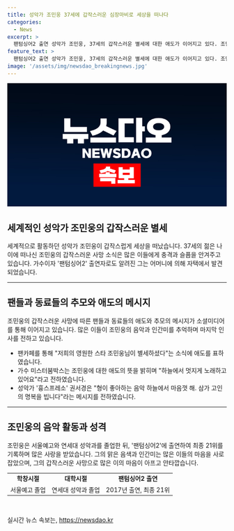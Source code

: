 ```yaml
---
title: 성악가 조민웅 37세에 갑작스러운 심장마비로 세상을 떠나다
categories:
  - News
excerpt: >
  팬텀싱어2 출연 성악가 조민웅, 37세의 갑작스러운 별세에 대한 애도가 이어지고 있다. 조민웅은 자택에서 혼자 쓰러져 숨진 채 발견되었으며, 화장은 뒤늦게 이뤄졌다. 주변 동료들은 그의 갑작스러운 죽음에 충격을 받으며 애도의 뜻을 전하고 있다. 고인은 서울예고와 연세대 성악과를 졸업하고, 2017년 팬텀싱어2에 출연한 바 있다. 인터넷 커뮤니티에서도 그의 죽음에 대한 안타까움과 추모의 메시지가 이어지고 있다.
feature_text: >
  팬텀싱어2 출연 성악가 조민웅, 37세의 갑작스러운 별세에 대한 애도가 이어지고 있다. 조민웅은 자택에서 혼자 쓰러져 숨진 채 발견되었으며, 화장은 뒤늦게 이뤄졌다. 주변 동료들은 그의 갑작스러운 죽음에 충격을 받으며 애도의 뜻을 전하고 있다. 고인은 서울예고와 연세대 성악과를 졸업하고, 2017년 팬텀싱어2에 출연한 바 있다. 인터넷 커뮤니티에서도 그의 죽음에 대한 안타까움과 추모의 메시지가 이어지고 있다.
image: '/assets/img/newsdao_breakingnews.jpg'
---
```


<p><img src="/assets/img/newsdao_breakingnews.jpg" alt="cryptoinkorea 속보" /></p>

<h2 data-ke-size="size26">세계적인 성악가 조민웅의 갑작스러운 별세</h2>

<p data-ke-size="size16">세계적으로 활동하던 성악가 조민웅이 갑작스럽게 세상을 떠났습니다. 37세의 젊은 나이에 떠나신 조민웅의 갑작스러운 사망 소식은 많은 이들에게 충격과 슬픔을 안겨주고 있습니다. 가수이자 '팬텀싱어2' 출연자로도 알려진 그는 어머니에 의해 자택에서 발견되었습니다.</p>

<hr>

<h2 data-ke-size="size26">팬들과 동료들의 추모와 애도의 메시지</h2>

<p data-ke-size="size16">조민웅의 갑작스러운 사망에 따른 팬들과 동료들의 애도와 추모의 메시지가 소셜미디어를 통해 이어지고 있습니다. 많은 이들이 조민웅의 음악과 인간미를 추억하며 마지막 인사를 전하고 있습니다.</p>

<ul>
  <li>팬카페를 통해 "저희의 영원한 스타 조민웅님이 별세하셨다"는 소식에 애도를 표하였습니다.</li>
  <li>가수 미스터붐박스는 조민웅에 대한 애도의 뜻을 밝히며 "하늘에서 멋지게 노래하고 있어요"라고 전하였습니다.</li>
  <li>성악가 '흉스프레소' 권서경은 "형이 좋아하는 음악 하늘에서 마음껏 해. 삼가 고인의 명복을 빕니다"라는 메시지를 전하였습니다.</li>
</ul>

<hr>

<h2 data-ke-size="size26">조민웅의 음악 활동과 성격</h2>

<p data-ke-size="size16">조민웅은 서울예고와 연세대 성악과를 졸업한 뒤, '팬텀싱어2'에 출연하여 최종 21위를 기록하며 많은 사랑을 받았습니다. 그의 맑은 음색과 인간미는 많은 이들의 마음을 사로잡았으며, 그의 갑작스러운 사망으로 많은 이의 마음이 아프고 안타깝습니다.</p>

<table>
  <tr>
    <td style="text-align: center; height: 17px;"><b>학창시절</b></td>
    <td style="text-align: center; height: 17px;"><b>대학시절</b></td>
    <td style="text-align: center; height: 17px;"><b>팬텀싱어2 출연</b></td>
  </tr>
  <tr>
    <td style="text-align: center; height: 17px;">서울예고 졸업</td>
    <td style="text-align: center; height: 17px;">연세대 성악과 졸업</td>
    <td style="text-align: center; height: 17px;">2017년 출연, 최종 21위</td>
  </tr>
</table>

<p data-ke-size="size16">&nbsp;</p>
실시간 뉴스 속보는, <a href="https://newsdao.kr" rel="dofollow">https://newsdao.kr</a>


